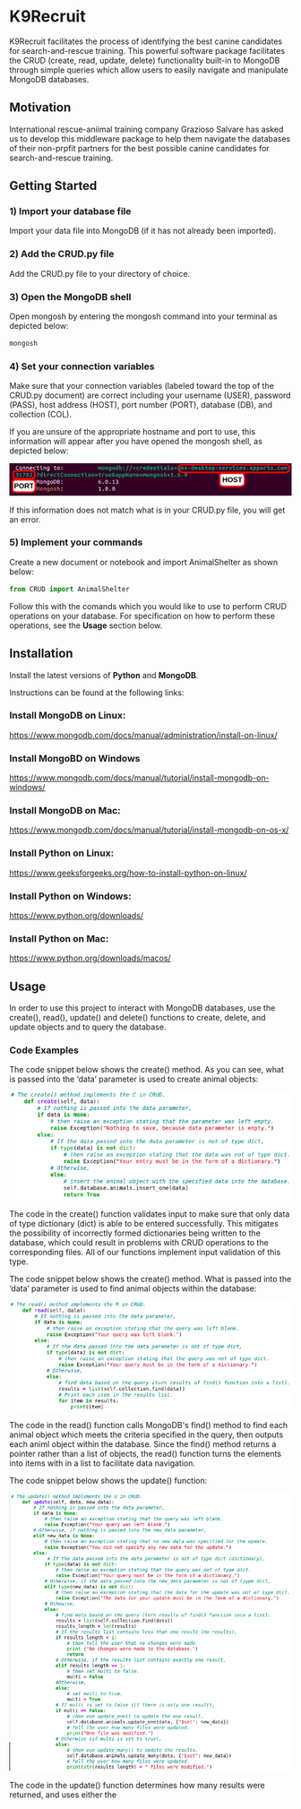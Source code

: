 # K9Recruit

K9Recruit facilitates the process of identifying the best
canine candidates for search-and-rescue training.  This powerful 
software package facilitates the CRUD (create, read, update, delete)
functionality built-in to MongoDB through simple queries which allow 
users to easily navigate and manipulate MongoDB databases. 

## Motivation

International rescue-aniimal training company Grazioso Salvare has 
asked us to develop  this middleware package to help them navigate 
the databases of their non-prpfit partners for the best possible 
canine candidates for search-and-rescue training. 

## Getting Started 

### **1)** Import your database file 

Import your data file into MongoDB (if it has not already been imported).  


### **2)** Add the CRUD.py file 

Add the CRUD.py file to your directory of choice.  


### **3)** Open the MongoDB shell

Open mongosh by entering the mongosh command into your terminal as depicted below:

```bash
mongosh
```

### **4)** Set your connection variables

Make sure that your connection variables (labeled toward the top of the CRUD.py document) are correct including your username (USER), password (PASS), host address (HOST), port number (PORT), database (DB), and collection (COL).

If you are unsure of the appropriate hostname and port to use,
this information will appear after you have opened the mongosh shell,
as depicted below: 

![host-and-port](images/2-host-and-port.png)

If this information does not match what is in your CRUD.py file, 
you will get an error.  


### **5)** Implement your commands

Create a new document or notebook and import AnimalShelter as shown 
below:

```python
from CRUD import AnimalShelter
```

Follow this with the comands which you would like to use to perform CRUD operations on your database.  For specification on how to perform these operations, see the **Usage** section below.


## Installation

Install the latest versions of **Python** and **MongoDB**.

Instructions can be found at the following links:

### Install MongoDB on Linux: 

https://www.mongodb.com/docs/manual/administration/install-on-linux/

### Install MongoBD on Windows

https://www.mongodb.com/docs/manual/tutorial/install-mongodb-on-windows/

### Install MongoDB on Mac:

https://www.mongodb.com/docs/manual/tutorial/install-mongodb-on-os-x/

### Install Python on Linux:

https://www.geeksforgeeks.org/how-to-install-python-on-linux/ 

### Install Python on Windows: 

https://www.python.org/downloads/

### Install Python on Mac: 

https://www.python.org/downloads/macos/ 


## Usage

In order to use this project to interact with MongoDB databases, use the create(), read(), update() and delete() functions to create, delete, and update objects and to query the database. 

### Code Examples

The code snippet below shows the create() method.  As you can see, what is passed into the ‘data’ parameter is used to create animal objects: 

![host-and-port](images/3-create-function.png)

The code in the create() function validates input to make sure that only data of type dictionary (dict) is able to be entered successfully.  This mitigates the possibility of incorrectly formed dictionaries being written to the database, which could result in problems with CRUD operations to the corresponding files.  All of our functions implement input validation of this type.

The code snippet below shows the create() method.  What is passed into the ‘data’ parameter is used to find animal objects within the database: 

![host-and-port](images/4-read-function.png)

The code in the read() function calls MongoDB's find() method to find each animal object which meets the criteria specified in the query, then outputs each animl object within the database.  Since the find() method returns a pointer rather than a list of objects, the read() function turns the elements into items with in a list to facilitate data navigation.

The code snippet below shows the update() function: 

![host-and-port](images/5-update-function.png)

The code in the update() function determines how many results were returned, and uses either the 




